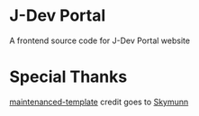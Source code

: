 # J-Dev Portal
A frontend source code for J-Dev Portal website

# Special Thanks
[maintenanced-template](https://github.com/skymunn/maintenanced-template) credit goes to [Skymunn](https://github.com/skymunn/)
